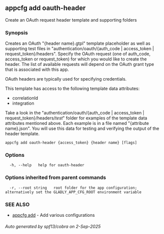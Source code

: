 ## appcfg add oauth-header

Create an OAuth request header template and supporting folders

### Synopsis


Creates an OAuth "{header name}.gtpl" template placeholder as well as supporting test files in "authentication/oauth/{auth_code | access_token | request_token}/headers". Specify the OAuth request (one of auth_code, access_token or request_token) for which you would like to create the header. The list of available requests will depend on the OAuth grant type that is associated with this app.

OAuth headers are typically used for specifying credentials.

This template has access to the following template data attributes:
- correlationId
- integration

Take a look in the "authentication/oauth/{auth_code | access_token | request_token}/headers/_test_" folder for examples of the template data attributes mentioned above. Each example is in a file named "{attribute name}.json". You will use this data for testing and verifying the output of the header template.


```
appcfg add oauth-header {access_token} {header name} [flags]
```

### Options

```
  -h, --help   help for oauth-header
```

### Options inherited from parent commands

```
  -r, --root string   root folder for the app configuration; alternatively set the GLADLY_APP_CFG_ROOT environment variable
```

### SEE ALSO

* [appcfg add](appcfg_add.md)	 - Add various configurations

###### Auto generated by spf13/cobra on 2-Sep-2025
